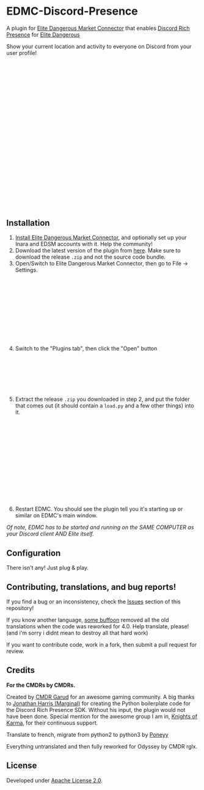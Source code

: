# EDMC-Discord-Presence

A plugin for [Elite Dangerous Market Connector](https://github.com/Marginal/EDMarketConnector) that enables [Discord Rich Presence](https://discordapp.com/rich-presence) for [Elite Dangerous](https://www.elitedangerous.com/)

Show your current location and activity to everyone on Discord from your user profile!

![An image of someone's Discord user card, showing richer information from the game Elite: Dangerous](data:image/png;base64,iVBORw0KGgoAAAANSUhEUgAAAyMAAAJgCAYAAACZaLyzAAAAAXNSR0IArs4c6QAAAARnQU1BAACxjwv8YQUAAAAJcEhZcwAADsMAAA7DAcdvqGQAADAGSURBVHhe7d0)

## Installation

1. [Install Elite Dangerous Market Connector](https://github.com/EDCD/EDMarketConnector), and optionally set up your Inara and EDSM accounts with it. Help the community!
2. Download the latest version of the plugin from [here](releases). Make sure to download the release `.zip` and not the source code bundle.
3. Open/Switch to Elite Dangerous Market Connector, then go to File -> Settings.

![An image of a menu entry marked "Settings" inside ED Market Connector's main "File" menu](data:image/png;base64,iVBORw0KGgoAAAANSUhEUgAAAIwAAAChCAYAAAAV8lfWAAAAAXNSR0IArs4c6QAAAARnQU1BAACxjwv8YQUAAAAJcEhZcwAADsMAAA7DAcdvqGQAABqwSURBVHhe7Z3Pz17FdcdfZMtKWBIcQxKCIUR6DSmJqQNuFahbaAmJ1CjESYyJA26TFtuJDZS6i7CgatNGoWrLhqr)

4. Switch to the "Plugins tab", then click the "Open" button

![This one! Last tab on the right, first big button.](data:image/png;base64,iVBORw0KGgoAAAANSUhEUgAAAUsAAABYCAYAAAB8gtUfAAAAAXNSR0IArs4c6QAAAARnQU1BAACxjwv8YQUAAAAJcEhZcwAADsMAAA7DAcdvqGQAAAWjSURBVHhe7d29SiNdGMDxaRRbKxtFwdQqCNqksLKwEiyEFNsavIGQIsI2SZ0iuYK5AO)

5. Extract the release `.zip` you downloaded in step 2, and put the folder that comes out (it should contain a `load.py` and a few other things) into it.

![Inside the folder it should look like this: a bunch of files and folders inside a folder inside EDMC's main plugins folder.](data:image/png;base64,iVBORw0KGgoAAAANSUhEUgAAAl0AAAD7CAYAAABQWCHxAAAAAXNSR0IArs4c6QAAAARnQU1BAACxjwv8YQUAAAAJcEhZcwAADsMAAA7DAcdvqGQAADgPSURBVHhe7Z3djybHXe)

6. Restart EDMC. You should see the plugin tell you it's starting up or similar on EDMC's main window.

*Of note, EDMC has to be started and running on the SAME COMPUTER as your Discord client AND Elite itself.*

## Configuration

There isn't any! Just plug & play.

## Contributing, translations, and bug reports!

If you find a bug or an inconsistency, check the [Issues](</issues>) section of this repository!

If you know another language, [some buffoon](<https://github.com/rglx/>) removed all the old translations when the code was reworked for 4.0. Help translate, please! (and i'm sorry i didnt mean to destroy all that hard work)

If you want to contribute code, work in a fork, then submit a pull request for review.

## Credits

**For the CMDRs by CMDRs.**

Created by [CMDR Garud](https://forums.frontier.co.uk/member.php/136073-Garud) for an awesome gaming community. 
A big thanks to [Jonathan Harris (Marginal)](https://github.com/Marginal) for creating the Python boilerplate code for the Discord Rich Presence SDK. Without his input, the plugin would not have been done. Special mention for the awesome group I am in, [Knights of Karma](http://knightsofkarma.com/), for their continuous support.

Translate to french, migrate from python2 to python3 by [Poneyy](https://github.com/Poneyy)

Everything untranslated and then fully reworked for Odyssey by CMDR rglx.

## License

Developed under [Apache License 2.0](https://choosealicense.com/licenses/apache-2.0/).
